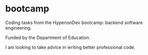 # bootcamp
Coding tasks from the HyperionDev bootcamp: backend software engineering.

Funded by the Department of Education.

I am looking to take advice in writing better professional code.

